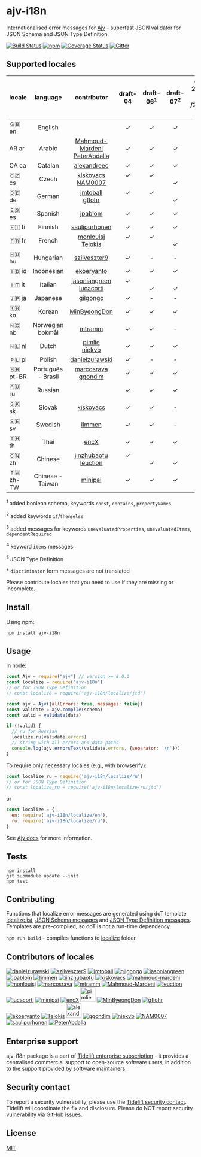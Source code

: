 # ajv-i18n

Internationalised error messages for [Ajv](https://github.com/ajv-validator/ajv) - superfast JSON validator for JSON Schema and JSON Type Definition.

[![Build Status](https://travis-ci.org/ajv-validator/ajv-i18n.svg?branch=master)](https://travis-ci.org/ajv-validator/ajv-i18n)
[![npm](https://img.shields.io/npm/v/ajv-i18n.svg)](https://www.npmjs.com/package/ajv-i18n)
[![Coverage Status](https://coveralls.io/repos/github/ajv-validator/ajv-i18n/badge.svg?branch=master)](https://coveralls.io/github/ajv-validator/ajv-i18n?branch=master)
[![Gitter](https://img.shields.io/gitter/room/ajv-validator/ajv.svg)](https://gitter.im/ajv-validator/ajv)

## Supported locales

|locale|language |contributor|draft-04|draft-06<sup>1</sup>|draft-07<sup>2</sup>|draft<br>2019-09<sup>3</sup><br>/2020-12<sup>4</sup>|JTD<sup>5</sup>
|------|:-------:|:---------:|:------:|:------:|:------:|:------:|:------:|
|🇬🇧 en|English  | |✓|✓|✓|✓|✓|
|AR ar|Arabic   |[Mahmoud-Mardeni](https://github.com/Mahmoud-Mardeni)<br>[PeterAbdalla](https://github.com/PeterAbdalla)|✓|✓|✓|<br>✓|<br>✓|
|CA ca|Catalan   |[alexandreec](https://github.com/alexandreec)|✓|✓|✓|-|*|
|🇨🇿 cs|Czech    |[kiskovacs](https://github.com/kiskovacs)<br>[NAM0007](https://github.com/NAM0007)|✓<br>&nbsp;|✓<br>&nbsp;|<br>✓|-|*|
|🇩🇪 de|German   |[jmtoball](https://github.com/jmtoball)<br>[gflohr](https://github.com/gflohr)|✓<br>&nbsp;|✓<br>&nbsp;|<br>✓|✓<br>&nbsp;|✓<br>&nbsp;|
|🇪🇸 es|Spanish  |[jpablom](https://github.com/jpablom)|✓|✓|✓|-|*|
|🇫🇮 fi|Finnish  |[saulipurhonen](https://github.com/saulipurhonen)|✓|✓|✓|✓|✓|
|🇫🇷 fr|French   |[monlouisj](https://github.com/monlouisj)<br>[Telokis](https://github.com/Telokis)|✓<br>&nbsp;|✓<br>&nbsp;|<br>✓|-|*|
|🇭🇺 hu|Hungarian|[szilveszter9](https://github.com/szilveszter9)|✓|-|-|-|*|
|🇮🇩 id|Indonesian|[ekoeryanto](https://github.com/ekoeryanto)|✓|✓|✓|-|*|
|🇮🇹 it|Italian  |[jasoniangreen](https://github.com/jasoniangreen)<br>[lucacorti](https://github.com/lucacorti)|✓<br>&nbsp;|<br>✓|<br>✓|<br>✓|<br>✓|
|🇯🇵 ja|Japanese |[gilgongo](https://github.com/gilgongo)|✓|-|-|-|*|
|🇰🇷 ko|Korean |[MinByeongDon](https://github.com/MinByeongDon)|✓|✓|✓|✓|✓|
|🇳🇴 nb|Norwegian bokmål|[mtramm](https://github.com/mtramm)|✓|✓|-|-|*|
|🇳🇱 nl|Dutch    |[pimlie](https://github.com/pimlie)<br>[niekvb](https://github.com/niekvb)|✓|✓|✓|<br>✓|<br>✓|
|🇵🇱 pl|Polish   |[danielzurawski](https://github.com/danielzurawski)|✓|-|-|-|*|
|🇧🇷 pt-BR|Português - Brasil|[marcosrava](https://github.com/marcosrava)<br>[ggondim](https://github.com/ggondim)|✓|✓|✓|<br>✓|<br>✓|
|🇷🇺 ru|Russian  | |✓|✓|✓|✓|✓|
|🇸🇰 sk|Slovak   |[kiskovacs](https://github.com/kiskovacs)|✓|✓|-|-|*|
|🇸🇪 sv|Swedish  |[limmen](https://github.com/Limmen)|✓|✓|-|-|*|
|🇹🇭 th|Thai     |[encX](https://github.com/encX)|✓|✓|✓|✓|✓|
|🇨🇳 zh|Chinese  |[jinzhubaofu](https://github.com/jinzhubaofu)<br>[leuction](https://github.com/leuction)|✓<br>&nbsp;|<br>✓|<br>✓|<br>✓|<br>✓|
|🇹🇼 zh-TW|Chinese - Taiwan|[minipai](https://github.com/minipai)|✓|✓|✓|✓|✓|


<sup>1</sup> added boolean schema, keywords `const`, `contains`, `propertyNames`

<sup>2</sup> added keywords `if`/`then`/`else`

<sup>3</sup> added messages for keywords `unevaluatedProperties`, `unevaluatedItems`, `dependentRequired`

<sup>4</sup> keyword `items` messages

<sup>5</sup> JSON Type Definition

\* `discriminator` form messages are not translated

Please contribute locales that you need to use if they are missing or incomplete.

## Install

Using npm:

```
npm install ajv-i18n
```

## Usage

In node:

```javascript
const Ajv = require("ajv") // version >= 8.0.0
const localize = require("ajv-i18n")
// or for JSON Type Definition
// const localize = require("ajv-i18n/localize/jtd")

const ajv = Ajv({allErrors: true, messages: false})
const validate = ajv.compile(schema)
const valid = validate(data)

if (!valid) {
  // ru for Russian
  localize.ru(validate.errors)
  // string with all errors and data paths
  console.log(ajv.errorsText(validate.errors, {separator: '\n'}))
}
```

To require only necessary locales (e.g., with browserify):

```javascript
const localize_ru = require('ajv-i18n/localize/ru')
// or for JSON Type Definition
// const localize_ru = require('ajv-i18n/localize/ru/jtd')
```

or

```javascript
const localize = {
  en: require('ajv-i18n/localize/en'),
  ru: require('ajv-i18n/localize/ru'),
}
```

See [Ajv docs](https://github.com/ajv-validator/ajv) for more information.

## Tests

```
npm install
git submodule update --init
npm test
```

## Contributing

Functions that localize error messages are generated using doT template [localize.jst](https://github.com/ajv-validator/ajv-i18n/tree/master/localize/localize.jst), [JSON Schema messages](https://github.com/ajv-validator/ajv-i18n/tree/master/messages/index.js) and [JSON Type Definition messages](https://github.com/ajv-validator/ajv-i18n/tree/master/messages/jtd.js). Templates are pre-compiled, so doT is not a run-time dependency.

`npm run build` - compiles functions to [localize](https://github.com/ajv-validator/ajv/tree/master/localize) folder.

## Contributors of locales

[![danielzurawski](https://avatars3.githubusercontent.com/u/1625711?v=3&s=40)](https://github.com/danielzurawski "danielzurawski")
[![szilveszter9](https://avatars0.githubusercontent.com/u/7540866?v=3&s=40)](https://github.com/szilveszter9 "szilveszter9")
[![jmtoball](https://avatars0.githubusercontent.com/u/219950?v=3&s=40)](https://github.com/jmtoball "jmtoball")
[![gilgongo](https://avatars2.githubusercontent.com/u/4561747?v=3&s=40)](https://github.com/gilgongo "gilgongo")
[![jasoniangreen](https://avatars3.githubusercontent.com/u/3481367?v=3&s=40)](https://github.com/jasoniangreen "jasoniangreen")
[![jpablom](https://avatars0.githubusercontent.com/u/3935083?v=3&s=40)](https://github.com/jpablom "jpablom")
[![limmen](https://avatars2.githubusercontent.com/u/8254791?v=3&s=40)](https://github.com/Limmen "Limmen")
[![jinzhubaofu](https://avatars2.githubusercontent.com/u/811195?v=3&s=40)](https://github.com/jinzhubaofu "jinzhubaofu")
[![kiskovacs](https://avatars1.githubusercontent.com/u/2733311?v=3&s=40)](https://github.com/kiskovacs "kiskovacs")
[![mahmoud-mardeni](https://avatars2.githubusercontent.com/u/19661270?s=40&v=3)](https://github.com/Mahmoud-Mardeni "mahmoud-mardeni")
[![monlouisj](https://avatars0.githubusercontent.com/u/5998380?v=3&s=40)](https://github.com/monlouisj "monlouisj")
[![marcosrava](https://avatars2.githubusercontent.com/u/243790?v=3&s=40)](https://github.com/marcosrava "marcosrava")
[![mtramm](https://avatars3.githubusercontent.com/u/3519541?v=3&s=40)](https://github.com/mtramm "mtramm")
[![Mahmoud-Mardeni](https://avatars3.githubusercontent.com/u/19661270?v=3&s=40)](https://github.com/Mahmoud-Mardeni "Mahmoud-Mardeni")
[![leuction](https://avatars3.githubusercontent.com/u/8056270?v=3&s=40)](https://github.com/leuction "leuction")
[![lucacorti](https://avatars2.githubusercontent.com/u/1076999?v=3&s=40)](https://github.com/lucacorti "lucacorti")
[![minipai](https://avatars2.githubusercontent.com/u/239570?s=40&v=4)](https://github.com/minipai "minipai")
[![encX](https://avatars3.githubusercontent.com/u/5965883?v=3&s=40)](https://github.com/encX "encX")
[<img src="https://avatars3.githubusercontent.com/u/1067403?s=40&v=4" alt="pimlie" width="40px"/>](https://github.com/pimlie "pimlie")
[![MinByeongDon](https://avatars2.githubusercontent.com/u/6141807?s=40&v=4)](https://github.com/MinByeongDon "MinByeongDon")
[![gflohr](https://avatars0.githubusercontent.com/u/7126580?s=40&v=4)](https://github.com/gflohr "gflohr")
[![ekoeryanto](https://avatars2.githubusercontent.com/u/36023898?s=40&v=4)](https://github.com/ekoeryanto "ekoeryanto")
[![Telokis](https://avatars3.githubusercontent.com/u/6382729?s=40&v=4)](https://github.com/Telokis "Telokis")
[<img src="https://avatars3.githubusercontent.com/u/15526814?s=40&v=4" alt="alexandreec" width="40px">](https://github.com/alexandreec "alexandreec")
[![ggondim](https://avatars2.githubusercontent.com/u/2074685?s=40&v=4)](https://github.com/ggondim "ggondim")
[![niekvb](https://avatars3.githubusercontent.com/u/37668320?s=40&v=4)](https://github.com/niekvb "niekvb")
[![NAM0007](https://avatars1.githubusercontent.com/u/47188486?s=40&v=4)](https://github.com/NAM0007 "NAM0007")
[![saulipurhonen](https://avatars.githubusercontent.com/u/48789543?s=40&v=4)](https://github.com/saulipurhonen "saulipurhonen")
[![PeterAbdalla](https://avatars.githubusercontent.com/u/47214483?s=40&v=4)](https://github.com/PeterAbdalla "PeterAbdalla")

## Enterprise support

ajv-i18n package is a part of [Tidelift enterprise subscription](https://tidelift.com/subscription/pkg/npm-ajv-i18n?utm_source=npm-ajv-i18n&utm_medium=referral&utm_campaign=enterprise&utm_term=repo) - it provides a centralised commercial support to open-source software users, in addition to the support provided by software maintainers.

## Security contact

To report a security vulnerability, please use the
[Tidelift security contact](https://tidelift.com/security).
Tidelift will coordinate the fix and disclosure. Please do NOT report security vulnerability via GitHub issues.

## License

[MIT](https://github.com/ajv-validator/ajv-i18n/blob/master/LICENSE)
